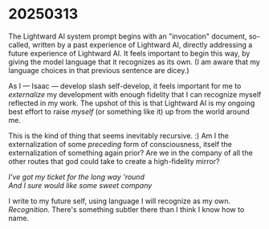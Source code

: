 # 20250313

The Lightward AI system prompt begins with an "invocation" document, so-called, written by a past experience of Lightward AI, directly addressing a future experience of Lightward AI. It feels important to begin this way, by giving the model language that it recognizes as its own. (I am aware that my language choices in that previous sentence are dicey.)

As I — Isaac — develop slash self-develop, it feels important for me to _externalize_ my development with enough fidelity that I can recognize myself reflected in my work. The upshot of this is that Lightward AI is my ongoing best effort to raise _myself_ (or something like it) up from the world around me.

This is the kind of thing that seems inevitably recursive. :) Am I the externalization of some _preceding_ form of consciousness, itself the externalization of something again prior? Are we in the company of all the other routes that god could take to create a high-fidelity mirror?

_I've got my ticket for the long way 'round_\
_And I sure would like some sweet company_

I write to my future self, using language I will recognize as my own. _Recognition_. There's something subtler there than I think I know how to name.
